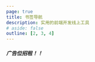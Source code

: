 ```yaml
---
page: true
title: 书签导航
description: 实用的前端开发线上工具
# aside: false
outline: [2, 3, 4]
---
```

##### 广告位招租！！
<Tools />
